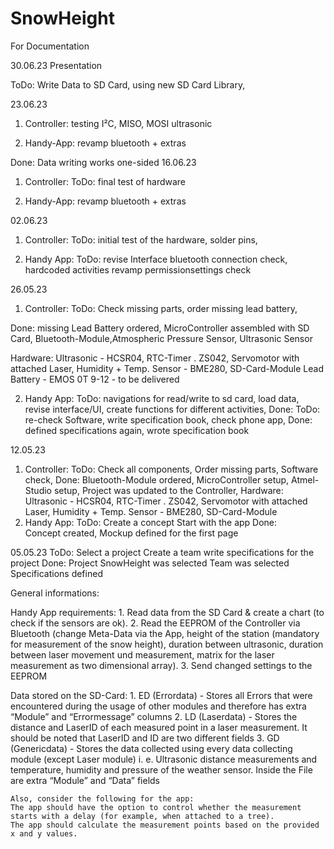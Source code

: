 # SnowHeight
For Documentation


30.06.23
Presentation

ToDo:
     Write Data to SD Card,
     using new SD Card Library,
      
     

23.06.23
  1. Controller:
     testing I²C, MISO, MOSI
     ultrasonic

  2. Handy-App:
     revamp bluetooth + extras

Done: 
     Data writing works one-sided
16.06.23
  1. Controller:
     ToDo: final test of hardware

  2. Handy-App:
     revamp bluetooth + extras
  
    

02.06.23
  1. Controller:
  ToDo:
     initial test of the hardware,
     solder pins,
     
  2. Handy App:
  ToDo:
     revise Interface
     bluetooth connection check,
     hardcoded activities revamp
     permissionsettings check
     
26.05.23
  1. Controller:
  ToDo: 
     Check missing parts,
     order missing lead battery,
     
  Done:
     missing Lead Battery ordered, 
     MicroController assembled with SD Card,
     Bluetooth-Module,Atmospheric Pressure Sensor,
     Ultrasonic Sensor
  
  Hardware:
     Ultrasonic - HCSR04,
     RTC-Timer . ZS042,
     Servomotor with attached Laser,
     Humidity + Temp. Sensor - BME280,
     SD-Card-Module
     Lead Battery - EMOS 0T 9-12 - to be delivered
     
  2. Handy App:
  ToDo: 
     navigations for read/write to sd card,
     load data, revise interface/UI,
     create functions for different activities, 
     Done:
  ToDo:
     re-check Software,
     write specification book,
     check phone app,
     Done:
     defined specifications again, 
     wrote specification book
     
  12.05.23
  1. Controller:
  ToDo:
     Check all components,
     Order missing parts,
     Software check,
  Done:
     Bluetooth-Module ordered,
     MicroController setup,
     Atmel-Studio setup,
     Project was updated to the Controller,
     Hardware: 
     Ultrasonic - HCSR04,
     RTC-Timer . ZS042,
     Servomotor with attached Laser,
     Humidity + Temp. Sensor - BME280,
     SD-Card-Module
  2. Handy App:
  ToDo:
     Create a concept
     Start with the app
  Done:    
     Concept created,
     Mockup defined for the first page
    
  05.05.23
  ToDo:
     Select a project
     Create a team
     write specifications for the project
  Done:
     Project SnowHeight was selected
     Team was selected
     Specifications defined
     
  General informations:

  Handy App requirements:
    1. Read data from the SD Card & create a chart (to check if the sensors are ok).
    2. Read the EEPROM of the Controller via Bluetooth (change Meta-Data via the App, height of the station (mandatory for measurement of the snow height),     duration between ultrasonic, duration between laser    movement und measurement, matrix for the laser measurement as two dimensional array).
    3. Send changed settings to the EEPROM 

  Data stored on the SD-Card:
    1. ED (Errordata) - Stores all Errors that were encountered during the usage 
    of other modules and therefore has extra “Module” and “Errormessage” columns
    2. LD (Laserdata) - Stores the distance and LaserID of each measured point in 
    a laser measurement. It should be noted that LaserID and ID are two different 
    fields
    3. GD (Genericdata) - Stores the data collected using every data collecting 
    module (except Laser module) i. e. Ultrasonic distance measurements and 
    temperature, humidity and pressure of the weather sensor. Inside the File 
    are extra “Module” and “Data” fields

    Also, consider the following for the app:
    The app should have the option to control whether the measurement starts with a delay (for example, when attached to a tree).
    The app should calculate the measurement points based on the provided x and y values.
